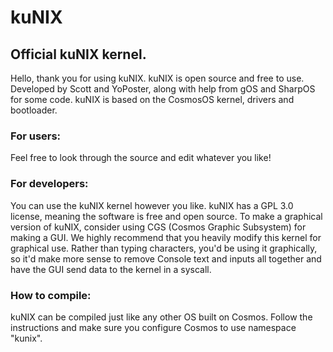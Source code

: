 # kuNIX
Official kuNIX kernel.
---
Hello, thank you for using kuNIX. kuNIX is open source and
free to use. Developed by Scott and YoPoster, along with help
from gOS and SharpOS for some code. kuNIX is based on the
CosmosOS kernel, drivers and bootloader.


### For users:
Feel free to look through the source and edit whatever you like!

### For developers:
You can use the kuNIX kernel however you like. kuNIX has a GPL 3.0
license, meaning the software is free and open source. To make a
graphical version of kuNIX, consider using CGS (Cosmos Graphic
Subsystem) for making a GUI. We highly recommend that you heavily
modify this kernel for graphical use. Rather than typing characters,
you'd be using it graphically, so it'd make more sense to remove
Console text and inputs all together and have the GUI send data
to the kernel in a syscall.

### How to compile:
kuNIX can be compiled just like any other OS built on Cosmos.
Follow the instructions and make sure you configure Cosmos to use namespace "kunix".
